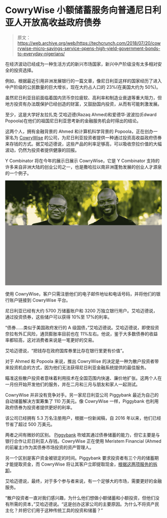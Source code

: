 # CowryWise 小额储蓄服务向普通尼日利亚人开放高收益政府债券 

> 原文：<https://web.archive.org/web/https://techcrunch.com/2018/07/20/cowrywise-micro-savings-service-opens-high-yield-government-bonds-to-everyday-nigerians/>

在经济波动已经成为一种生活方式的新兴市场国家，新兴中产阶级没有太多相对安全的投资选择。

例如，根据最近引用非洲发展银行的一篇文章，像尼日利亚这样的国家经历了进入中产阶级的公民数量的巨大增长，现在大约占人口的 23%(在美国大约为 50%)。

虽然尼日利亚目前面临着国内货币奈拉疲软、高利率和制造业衰退等重大阻力，但地方投资有办法既保护已经创造的财富，又鼓励国内投资，从而有可能刺激发展。

至少，这是大学好友拉扎克·艾哈迈德(Razaq Ahmed)和爱德华·波波拉(Edward Popoola)在他们的祖国尼日利亚思考新的金融服务机会时得出的结论。

这两个人，拥有金融背景的 Ahmed 和计算机科学背景的 Popoola，正在创办一家名为 [CowryWise](https://web.archive.org/web/20221025225643/https://www.cowrywise.com/) 的公司，为尼日利亚投资者提供一种通过投资高收益政府债券来存钱的方式。据艾哈迈德说，这些产品的利率足够高，可以吸收奈拉价值的大幅波动，仍然为投资者提供健康的回报。

Y Combinator 将在今年的展示日展示 CowryWise，它是 Y Combinator 支持的许多来自非洲大陆的创业公司之一，也是撒哈拉以南非洲蓬勃发展的创业人才源泉的一个例子。

![](img/2228f1c6f29fca7b1ff0596f8f85cf7e.png)

使用 CowryWise，客户只需注册他们的电子邮件地址和电话号码，并将他们的银行账户链接到 CowryWise 平台。

尼日利亚已经有大约 5700 万储蓄账户和 3200 万独立银行用户。艾哈迈德说，通过投资债券，这些储户可以获得 10%至 17%的利率。

“债券……类似于美国政府发行的 A 级国债，”艾哈迈德说。艾哈迈德说，即使投资奈拉有外汇风险，通货膨胀率目前也在 11%左右。他说，鉴于大多数债券的收益率都较高，这对消费者来说是一笔更好的交易。

艾哈迈德说，“把钱存在政府国库券里比存在银行里更有价值”。

对于 Ahmed 和 Popoola 来说，推出 CowryWise 的决定是一种为散户投资者带来投资机会的方式，因为他们无法获得尼日利亚金融系统提供的最佳服务。

瞄准这些散户投资者意味着利用技术在全国范围内快速、廉价地扩张。这两个人在一月份开始开发他们的服务，并在二月和三月与朋友和家人一起测试。

CowryWise 并非没有竞争对手。另一家尼日利亚公司 Piggybank 最近为自己的自动储蓄解决方案筹集了 110 万美元。像 CowryWise 一样，Piggybank 也利用政府债券为投资者提供更好的利率。

该公司已经拥有 5.3 万名注册用户，根据一份新闻稿，自 2016 年以来，他们已经节省了超过 500 万美元。

两者之间有微妙的区别。 [Piggybank](https://web.archive.org/web/20221025225643/https://www.piggybank.ng/) 吹嘘其通过债券储蓄的能力，但它主要是与银行合作让尼日利亚人存钱。CowryWise 正在使用 Meristem Financial (Ahmed 的前雇主)作为其债券市场投资的资产管理人。

另一个区别是客户资金被锁定的时间。Piggybank 要求投资者有三个月的储蓄期才能提取资金，而 CowryWise 将让其客户立即提取现金，[根据这两项服务的拆卸](https://web.archive.org/web/20221025225643/https://www.businessdayonline.com/morecompanies/technology/article/piggybank-vs-cowrywise/)。

艾哈迈德说，最终，对于多个参与者来说，有一个足够大的市场，需要更好的金融服务。

“散户投资者一直对我们感兴趣，为什么他们想做小额储蓄和小额投资，但他们没有所需的资本，”艾哈迈德说。“这是创办这家公司的主要原因。为什么不将资产民主化？并把它们用于这种传统工具的投资和储蓄？”